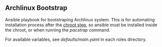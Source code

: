 Archlinux Bootstrap
---

Ansible playbook for bootstraping Archlinux system. This is for automating installation process after the [chroot step](https://wiki.archlinux.org/title/Installation_guide#Chroot), so ansible must be installed inside the chroot, or when running the _pacstrap_ command.

For available variables, see _defaults/main.yaml_ in each roles directory.
